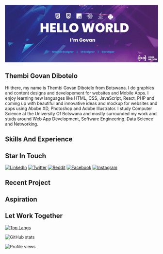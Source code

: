 ![Graphics and UI Designer and Developer](https://github.com/GovanDBT/GovanDBT/blob/main/banner.png)
## Thembi Govan Dibotelo
Hi there, my name is Thembi Govan Dibotelo from Botswana. I do graphics and content designs and developement for websites and Mobile Apps. I enjoy learning new languages like HTML, CSS, JavaScript, React, PHP and coming up with beautiful and innovative ideas and mockup for websites and apps using Abobe XD, Photoshop and Adobe Illustrator. I study Computer Science at the University Of Botswana and mostly surrounded my work and study around Web App Development, Software Engineering, Data Science and Networking.

## Skills And Experience


## Star In Touch
[![LinkedIn](https://img.shields.io/badge/LinkedIn-Govan_Dibotelo-0e76a8.svg?&style=for-the-badge&logo=linkedin)](https://www.linkedin.com/in/govan-dibotelo-2b84861a6) 
[![Twitter](https://img.shields.io/badge/Twitter-GovanMade-00acee.svg?&style=for-the-badge&logo=twitter)](https://twitter.com/GovanMade) 
[![Reddit](https://img.shields.io/badge/Reddit-GovanLegacy-ff4500.svg?&style=for-the-badge&logo=reddit)](https://reddit.com/u/GovanLegacy) 
[![Facebook](https://img.shields.io/badge/Facebook-Govan_Dibotelo-3b5998.svg?&style=for-the-badge&logo=facebook)](https://www.facebook.com/govan.dibotelo)
[![Instagram](https://img.shields.io/badge/Instagram-govan.legacy-bc2a8d.svg?&style=for-the-badge&logo=instagram)](https://instagram.com/govan.legacy)

## Recent Project

## Aspiration

## Let Work Together

[![Top Langs](https://github-readme-stats.vercel.app/api/top-langs/?username=GovanDBT)](https://github.com/anuraghazra/github-readme-stats)

![GitHub stats](https://github-readme-stats.vercel.app/api?username=GovanDBT&show_icons=true)  

![Profile views](https://gpvc.arturio.dev/GovanDBT)  
